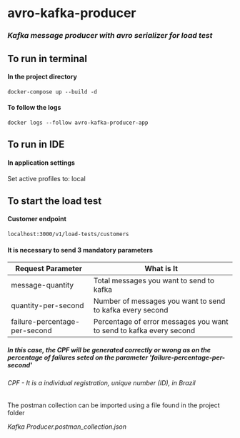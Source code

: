# avro-kafka-producer

### _Kafka message producer with avro serializer for load test_

## To run in terminal ##

#### In the project directory ####

    docker-compose up --build -d

#### To follow the logs ####

    docker logs --follow avro-kafka-producer-app

## To run in IDE ##

#### In application settings ####

Set active profiles to: local

## To start the load test ##

#### Customer endpoint ####

    localhost:3000/v1/load-tests/customers

#### It is necessary to send 3 mandatory parameters
| Request Parameter | What is It                                                          |
|------------------|---------------------------------------------------------------------|
| message-quantity | Total messages you want to send to kafka                            |  
| quantity-per-second | Number of messages you want to send to kafka every second           |  
| failure-percentage-per-second | Percentage of error messages you want to send to kafka every second |  

##### In this case, the CPF will be generated correctly or wrong as on the percentage of failures seted on the parameter 'failure-percentage-per-second'
###### CPF - It is a individual registration, unique number (ID), in Brazil

The postman collection can be imported using a file found in the project folder

*Kafka Producer.postman_collection.json*